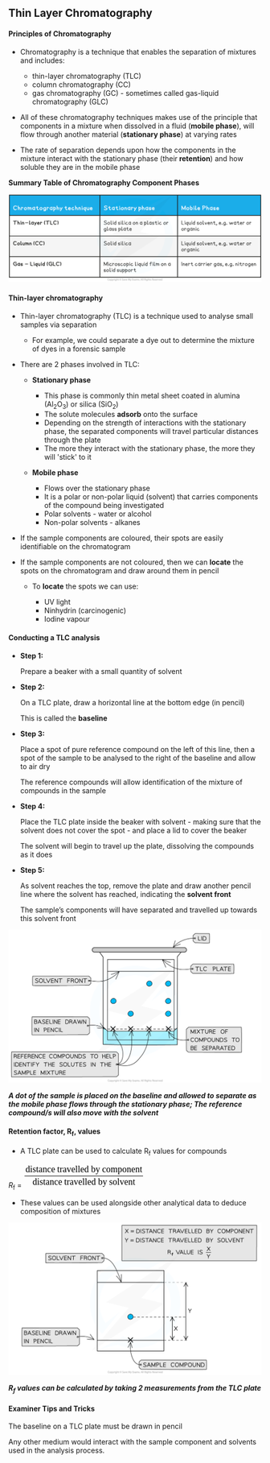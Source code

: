 Thin Layer Chromatography
-------------------------

#### Principles of Chromatography

* Chromatography is a technique that enables the separation of mixtures and includes:

  + thin-layer chromatography (TLC)
  + column chromatography (CC)
  + gas chromatography (GC) - sometimes called gas-liquid chromatography (GLC)
* All of these chromatography techniques makes use of the principle that components in a mixture when dissolved in a fluid (<b>mobile phase</b>), will flow through another material (<b>stationary phase</b>) at varying rates
* The rate of separation depends upon how the components in the mixture interact with the stationary phase (their<b> retention</b>) and how soluble they are in the mobile phase

<b>Summary Table of Chromatography Component Phases</b>

![](7.11.1-Summary-Table-of-Chromatography-Component-Phases.png)

#### Thin-layer chromatography

* Thin-layer chromatography (TLC) is a technique used to analyse small samples via separation

  + For example, we could separate a dye out to determine the mixture of dyes in a forensic sample
* There are 2 phases involved in TLC:

  + <b>Stationary phase</b>

    - This phase is commonly thin metal sheet coated in alumina (Al<sub>2</sub>O<sub>3</sub>) or silica (SiO<sub>2</sub>)
    - The solute molecules <b>adsorb</b> onto the surface
    - Depending on the strength of interactions with the stationary phase, the separated components will travel particular distances through the plate
    - The more they interact with the stationary phase, the more they will 'stick' to it
  + <b>Mobile phase</b>

    - Flows over the stationary phase
    - It is a polar or non-polar liquid (solvent) that carries components of the compound being investigated
    - Polar solvents - water or alcohol
    - Non-polar solvents - alkanes
* If the sample components are coloured, their spots are easily identifiable on the chromatogram
* If the sample components are not coloured, then we can <b>locate</b> the spots on the chromatogram and draw around them in pencil

  + To <b>locate</b> the spots we can use:

    - UV light
    - Ninhydrin (carcinogenic)
    - Iodine vapour

#### Conducting a TLC analysis

* <b>Step 1:</b>

  Prepare a beaker with a small quantity of solvent
* <b>Step 2:</b>

  On a TLC plate, draw a horizontal line at the bottom edge (in pencil)

  This is called the <b>baseline</b>
* <b>Step 3:</b>

  Place a spot of pure reference compound on the left of this line, then a spot of the sample to be analysed to the right of the baseline and allow to air dry

  The reference compounds will allow identification of the mixture of compounds in the sample
* <b>Step 4:</b>

  Place the TLC plate inside the beaker with solvent - making sure that the solvent does not cover the spot - and place a lid to cover the beaker

  The solvent will begin to travel up the plate, dissolving the compounds as it does
* <b>Step 5:</b>

  As solvent reaches the top, remove the plate and draw another pencil line where the solvent has reached, indicating the <b>solvent front</b>

  The sample’s components will have separated and travelled up towards this solvent front

![tlc-apparatus-new](tlc-apparatus-new.png)

*<b>A dot of the sample is placed on the baseline and allowed to separate as the mobile phase flows through the stationary phase; The reference compound/s will also move with the solvent</b>*

#### Retention factor, R<sub>f</sub>, values

* A TLC plate can be used to calculate R<sub>f</sub> values for compounds

*R*<sub>f</sub> = ![fraction numerator distance space travelled space by space component over denominator distance space travelled space by space solvent end fraction](data:image/svg+xml;charset=utf8,%3Csvg%20xmlns%3D%22http%3A%2F%2Fwww.w3.org%2F2000%2Fsvg%22%20xmlns%3Awrs%3D%22http%3A%2F%2Fwww.wiris.com%2Fxml%2Fmathml-extension%22%20height%3D%2247%22%20width%3D%22241%22%20wrs%3Abaseline%3D%2230%22%3E%3C!--MathML%3A%20%3Cmath%20xmlns%3D%22http%3A%2F%2Fwww.w3.org%2F1998%2FMath%2FMathML%22%3E%3Cmfrac%3E%3Cmrow%3E%3Cmi%3Edistance%3C%2Fmi%3E%3Cmo%3E%26%23xA0%3B%3C%2Fmo%3E%3Cmi%3Etravelled%3C%2Fmi%3E%3Cmo%3E%26%23xA0%3B%3C%2Fmo%3E%3Cmi%3Eby%3C%2Fmi%3E%3Cmo%3E%26%23xA0%3B%3C%2Fmo%3E%3Cmi%3Ecomponent%3C%2Fmi%3E%3C%2Fmrow%3E%3Cmrow%3E%3Cmi%3Edistance%3C%2Fmi%3E%3Cmo%3E%26%23xA0%3B%3C%2Fmo%3E%3Cmi%3Etravelled%3C%2Fmi%3E%3Cmo%3E%26%23xA0%3B%3C%2Fmo%3E%3Cmi%3Eby%3C%2Fmi%3E%3Cmo%3E%26%23xA0%3B%3C%2Fmo%3E%3Cmi%3Esolvent%3C%2Fmi%3E%3C%2Fmrow%3E%3C%2Fmfrac%3E%3C%2Fmath%3E--%3E%3Cdefs%3E%3Cstyle%20type%3D%22text%2Fcss%22%2F%3E%3C%2Fdefs%3E%3Cline%20stroke%3D%22%23000%22%20stroke-linecap%3D%22square%22%20stroke-width%3D%221%22%20x1%3D%222.5%22%20x2%3D%22237.5%22%20y1%3D%2223.5%22%20y2%3D%2223.5%22%2F%3E%3Ctext%20font-family%3D%22Times%20New%20Roman%22%20font-size%3D%2218%22%20text-anchor%3D%22middle%22%20x%3D%2233.5%22%20y%3D%2216%22%3Edistance%3C%2Ftext%3E%3Ctext%20font-family%3D%22Times%20New%20Roman%22%20font-size%3D%2218%22%20text-anchor%3D%22middle%22%20x%3D%2298.5%22%20y%3D%2216%22%3Etravelled%3C%2Ftext%3E%3Ctext%20font-family%3D%22Times%20New%20Roman%22%20font-size%3D%2218%22%20text-anchor%3D%22middle%22%20x%3D%22143.5%22%20y%3D%2216%22%3Eby%3C%2Ftext%3E%3Ctext%20font-family%3D%22Times%20New%20Roman%22%20font-size%3D%2218%22%20text-anchor%3D%22middle%22%20x%3D%22196.5%22%20y%3D%2216%22%3Ecomponent%3C%2Ftext%3E%3Ctext%20font-family%3D%22Times%20New%20Roman%22%20font-size%3D%2218%22%20text-anchor%3D%22middle%22%20x%3D%2247.5%22%20y%3D%2241%22%3Edistance%3C%2Ftext%3E%3Ctext%20font-family%3D%22Times%20New%20Roman%22%20font-size%3D%2218%22%20text-anchor%3D%22middle%22%20x%3D%22112.5%22%20y%3D%2241%22%3Etravelled%3C%2Ftext%3E%3Ctext%20font-family%3D%22Times%20New%20Roman%22%20font-size%3D%2218%22%20text-anchor%3D%22middle%22%20x%3D%22157.5%22%20y%3D%2241%22%3Eby%3C%2Ftext%3E%3Ctext%20font-family%3D%22Times%20New%20Roman%22%20font-size%3D%2218%22%20text-anchor%3D%22middle%22%20x%3D%22196.5%22%20y%3D%2241%22%3Esolvent%3C%2Ftext%3E%3C%2Fsvg%3E)

* These values can be used alongside other analytical data to deduce composition of mixtures

![Analytical Techniques - Calculating Rf Values, downloadable AS & A Level Chemistry revision notes](8.1-Analytical-Techniques-Calculating-Rf-Values.png)

*<b>R</b>*<sub>*<b>f</b>*</sub>*<b> values can be calculated by taking 2 measurements from the TLC plate</b>*

#### Examiner Tips and Tricks

The baseline on a TLC plate must be drawn in pencil

Any other medium would interact with the sample component and solvents used in the analysis process.